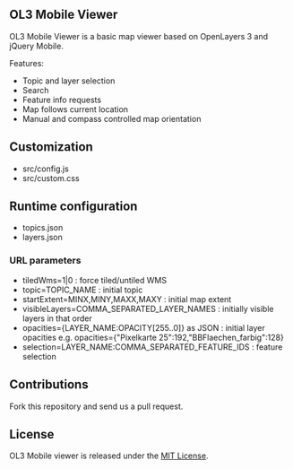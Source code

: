 ## OL3 Mobile Viewer

OL3 Mobile Viewer is a basic map viewer based on OpenLayers 3 and jQuery Mobile.

Features:

* Topic and layer selection
* Search
* Feature info requests
* Map follows current location
* Manual and compass controlled map orientation

## Customization

* src/config.js
* src/custom.css

## Runtime configuration

* topics.json
* layers.json

### URL parameters

* tiledWms=1|0 : force tiled/untiled WMS
* topic=TOPIC_NAME : initial topic
* startExtent=MINX,MINY,MAXX,MAXY : initial map extent
* visibleLayers=COMMA_SEPARATED_LAYER_NAMES : initially visible layers in that order
* opacities={LAYER_NAME:OPACITY[255..0]} as JSON : initial layer opacities
    e.g. opacities={"Pixelkarte 25":192,"BBFlaechen_farbig":128}
* selection=LAYER_NAME:COMMA_SEPARATED_FEATURE_IDS : feature selection

## Contributions

Fork this repository and send us a pull request.

## License

OL3 Mobile viewer is released under the [MIT License](http://www.opensource.org/licenses/MIT).

